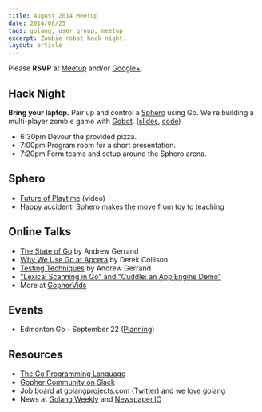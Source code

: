 ```yaml
---
title: August 2014 Meetup
date: 2014/08/25
tags: golang, user group, meetup
excerpt: Zombie robot hack night.
layout: article
---
```


Please **RSVP** at [Meetup](http://www.meetup.com/startupedmonton/events/qfwsfhyslbhc/) and/or [Google+](https://plus.google.com/events/c7di1e56ds3pi66n4rp1ejjlhpo?authkey=CKzv8PmlpNb4pAE).

## Hack Night

**Bring your laptop.** Pair up and control a [Sphero](http://www.gosphero.com/) using Go. We're building a multi-player zombie game with [Gobot](http://gobot.io/). ([slides](https://speakerdeck.com/nathany/sphero-go), [code](https://github.com/edmontongo/go-zombies))

* 6:30pm Devour the provided pizza.
* 7:00pm Program room for a short presentation.
* 7:20pm Form teams and setup around the Sphero arena.

## Sphero

* [Future of Playtime](http://live.huffingtonpost.com/r/segment/sphero-high-tech-toys/53e507b302a76070870000c0) (video)
* [Happy accident: Sphero makes the move from toy to teaching](http://www.engadget.com/2014/08/25/sphero-from-toy-to-education/)

## Online Talks

* [The State of Go](http://www.hakkalabs.co/articles/state-go) by Andrew Gerrand
* [Why We Use Go at Apcera](http://www.hakkalabs.co/articles/why-we-use-go) by Derek Collison
* [Testing Techniques](https://www.youtube.com/watch?v=ndmB0bj7eyw) by Andrew Gerrand
* ["Lexical Scanning in Go" and "Cuddle: an App Engine Demo"](http://blog.golang.org/two-go-talks-lexical-scanning-in-go-and)
* More at [GopherVids](http://gophervids.appspot.com/)

## Events

* Edmonton Go - September 22 ([Planning](https://github.com/edmontongo/presentations/issues/12))

## Resources

* [The Go Programming Language](http://golang.org/)
* [Gopher Community on Slack](http://blog.gopheracademy.com/gophers-slack-community)
* Job board at [golangprojects.com](http://www.golangprojects.com/) ([Twitter](https://twitter.com/golangprojects)) and [we love golang](http://www.welovegolang.com/)
* News at [Golang Weekly](http://www.golangweekly.com/) and [Newspaper.IO](http://www.newspaper.io/golang)
